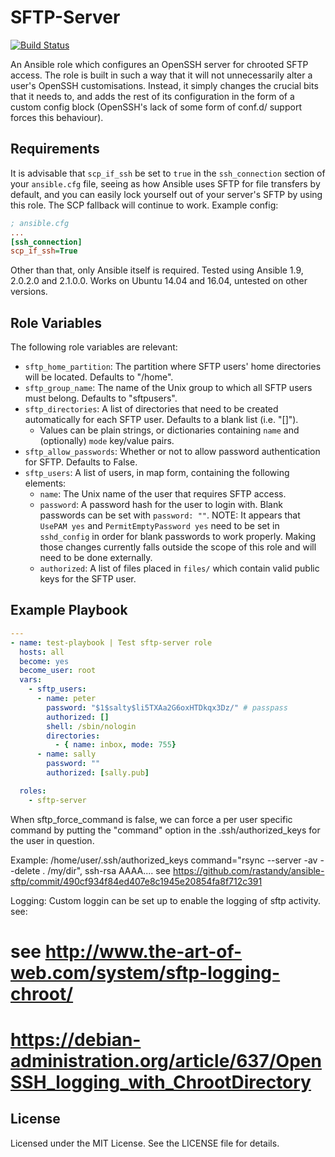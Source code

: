 # SFTP-Server

[![Build Status](https://travis-ci.org/johanmeiring/ansible-sftp.svg?branch=master)](https://travis-ci.org/johanmeiring/ansible-sftp)

An Ansible role which configures an OpenSSH server for chrooted SFTP access.  The role is built in such a way that it will not unnecessarily alter a user's OpenSSH customisations.  Instead, it simply changes the crucial bits that it needs to, and adds the rest of its configuration in the form of a custom config block (OpenSSH's lack of some form of conf.d/ support forces this behaviour).

## Requirements

It is advisable that `scp_if_ssh` be set to `true` in the `ssh_connection` section of your `ansible.cfg` file, seeing as how Ansible uses SFTP for file transfers by default, and you can easily lock yourself out of your server's SFTP by using this role.  The SCP fallback will continue to work.  Example config:

```ini
; ansible.cfg
...
[ssh_connection]
scp_if_ssh=True
```

Other than that, only Ansible itself is required.  Tested using Ansible 1.9, 2.0.2.0 and 2.1.0.0.  Works on Ubuntu 14.04 and 16.04, untested on other versions.

## Role Variables

The following role variables are relevant:

* `sftp_home_partition`: The partition where SFTP users' home directories will be located.  Defaults to "/home".
* `sftp_group_name`: The name of the Unix group to which all SFTP users must belong.  Defaults to "sftpusers".
* `sftp_directories`: A list of directories that need to be created automatically for each SFTP user.  Defaults to a blank list (i.e. "[]").
  * Values can be plain strings, or dictionaries containing `name` and (optionally) `mode` key/value pairs.
* `sftp_allow_passwords`: Whether or not to allow password authentication for SFTP. Defaults to False.
* `sftp_users`: A list of users, in map form, containing the following elements:
  * `name`: The Unix name of the user that requires SFTP access.
  * `password`: A password hash for the user to login with.  Blank passwords can be set with `password: ""`.  NOTE: It appears that `UsePAM yes` and `PermitEmptyPassword yes` need to be set in `sshd_config` in order for blank passwords to work properly.  Making those changes currently falls outside the scope of this role and will need to be done externally.
  * `authorized`: A list of files placed in `files/` which contain valid public keys for the SFTP user.


## Example Playbook

```yaml
---
- name: test-playbook | Test sftp-server role
  hosts: all
  become: yes
  become_user: root
  vars:
    - sftp_users:
      - name: peter
        password: "$1$salty$li5TXAa2G6oxHTDkqx3Dz/" # passpass
        authorized: []
        shell: /sbin/nologin
        directories:
          - { name: inbox, mode: 755}
      - name: sally
        password: ""
        authorized: [sally.pub]

  roles:
    - sftp-server
```

When sftp_force_command is false, we can force a per user specific
command by putting the "command" option in the .ssh/authorized_keys for
the user in question.

Example:
/home/user/.ssh/authorized_keys
command="rsync --server -av --delete . /my/dir", ssh-rsa AAAA....
see https://github.com/rastandy/ansible-sftp/commit/490cf934f84ed407e8c1945e20854fa8f712c391

Logging:
Custom loggin can be set up to enable the logging of sftp activity.
see:
# see http://www.the-art-of-web.com/system/sftp-logging-chroot/
# https://debian-administration.org/article/637/OpenSSH_logging_with_ChrootDirectory

## License

Licensed under the MIT License. See the LICENSE file for details.

